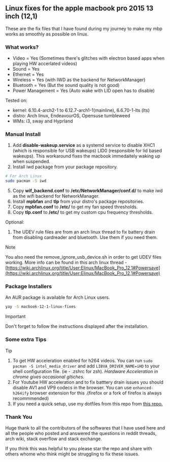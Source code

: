 ## Linux fixes for the apple macbook pro 2015 13 inch (12,1)
These are the fix files that I have found during my journey to make my mbp works as smoothly as possible on linux.

### What works?

 - Video = Yes (Sometimes there's glitches with electron based apps when playing HW accerlated videos)
 - Sound = Yes
 - Ethernet = Yes
 - Wireless = Yes (with IWD as the backend for NetworkManager)
 - Bluetooth = Yes (But the sound quality is not good)
 - Power Management = Yes (Auto wake with LID open has to disable)


Tested on:
- kernel: 6.10.4-arch2-1 to 6.12.7-arch1-1(mainline), 6.6.70-1-lts (lts)
- distro: Arch linux, EndeavourOS, Opensuse tumbleweed
- WMs: i3, sway and Hyprland

### Manual Install

1. Add **disable-wakeup.service** as a systemd service to disable XHC1 (which is responsible for USB wakeups) LID0 (responsible for lid based wakeups). This workaround fixes the macbook immedaitely waking up when suspended.
2. Install iwd package from your package repository.

```bash
# For Arch Linux
sudo pacman -S iwd
```

5. Copy **wif_backend.conf** to **/etc/NetworkManager/conf.d/** to make iwd as the wifi backend for NetworkManager.
4. Install **mpbfan** and **tlp** from your distro's package repositories.
5. Copy **mpbfan.conf** to **/etc/** to get my fan speed thresholds.
6. Copy **tlp.conf** to **/etc/** to get my custom cpu frequency thresholds.

Optional:

1. The UDEV rule files are from an arch linux thread to fix battery drain from disabling cardreader and bluetooth. Use them if you need them.

> [!NOTE]
> You also need the remove_ignore_usb_device.sh in order to get UDEV files working.
> More info can be found in this arch linux thread - [https://wiki.archlinux.org/title/User:Elinux/MacBook_Pro_12,1#Powersave](https://wiki.archlinux.org/title/User:Elinux/MacBook_Pro_12,1#Powersave)

### Package Installers

An AUR package is available for Arch Linux users.

```bash
yay -S macbook-12-1-linux-fixes
```
> [!IMPORTANT]
> Don't forget to follow the instructions displayed after the installation.

### Some extra Tips

> [!TIP]
> 1. To get HW acceleration enabled for h264 videos. You can run `sudo pacman -S intel_media_driver` and add `LIBVA_DRIVER_NAME=iHD` to your shell configuration file. (ie - .zshrc for zsh).
*Hardware Acceleration in chrome gives occasional gltiches.*
> 2. For Youtube HW acceleration and to fix batttery drain issues you should disable AV1 and VP9 codecs in the browser. You can use `enhanced-h264ify` browser extension for this .(firefox or a fork of firefox is always recommmended)
> 3. If you need a quick setup, use my dotfiles from this repo from [this repo.](https://github.com/Chamal1120/dotfiles-linux-hyprland/tree/main)

### Thank You

Huge thank to all the contributors of the softwares that I have used here and all the people who posted and answered the questions in reddit threads, arch wiki, stack overflow and stack exchange.

If you think this was helpful to you please star the repo and share with others whome who think might be struggling to fix these issues.
